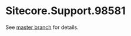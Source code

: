 # Sitecore.Support.98581

See [master branch](https://github.com/sitecoresupport/Sitecore.Support.98581) for details.